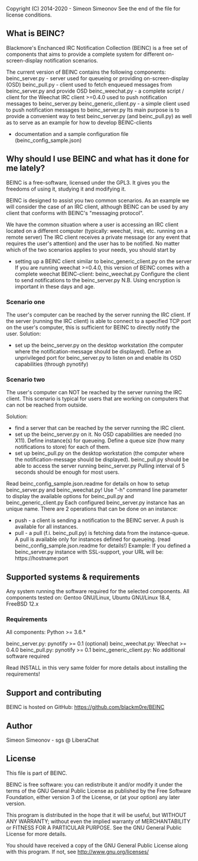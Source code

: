 Copyright (C) 2014-2020 - Simeon Simeonov
See the end of the file for license conditions.


## What is BEINC?

Blackmore's Enchanced IRC Notification Collection (BEINC) is a free set of
components that aims to provide a complete system for different
on-screen-display notification scenarios.

The current version of BEINC contains the following components:
beinc_server.py - server used for queueing or providing on-screen-display (OSD)
beinc_pull.py - client used to fetch enqueued messages from beinc_server.py
                and provide OSD
beinc_weechat.py - a complete script / client for the Weechat IRC client >=0.4.0
                   used to push notification messages to beinc_server.py
beinc_generic_client.py - a simple client used to push notification messages
                          to beinc_server.py
                          Its main purpose is to provide a convenient way to 
                          test beinc_server.py (and beinc_pull.py) as well as
                          to serve as an example for how to develop BEINC-clients
+ documentation and a sample configuration file (beinc_config_sample.json)


## Why should I use BEINC and what has it done for me lately?

BEINC is a free-software, licensed under the GPL3. It gives you the freedoms
of using it, studying it and modifying it.

BEINC is designed to assist you two common scenarios. 
As an example we will consider the case of an IRC client, although BEINC can be
used by any client that conforms with BEINC's "messaging protocol".

We have the common situation where a user is accessing an IRC client located on
a different computer (typically: weechat, irssi, etc. running on a remote server)
The IRC client receives a private message (or any event that requires the user's
attention) and the user has to be notified.
No matter which of the two scenarios applies to your needs, you should start by
 - setting up a BEINC client similar to beinc_generic_client.py on the server
   If you are running weechat >=0.4.0, this version of BEINC comes with 
   a complete weechat BEINC-client: beinc_weechat.py
   Configure the client to send notifications to the beinc_server.py
N.B. Using encryption is important in these days and age.


### Scenario one

The user's computer can be reached by the server running the IRC client.
If the server (running the IRC client) is able to connect to 
a specified TCP port on the user's computer, this is sufficient for BEINC to
directly notify the user. Solution:
 - set up the beinc_server.py on the desktop workstation (the computer where the
   notification-message should be displayed). Define an unprivileged port for 
   beinc_server.py to listen on and enable its OSD capabilities 
   (through pynotify)


### Scenario two

The user's computer can NOT be reached by the server running the IRC client.
This scenario is typical for users that are working on computers that can not
be reached from outside.

Solution:
 - find a server that can be reached by the server running the IRC client.
 - set up the beinc_server.py on it. No OSD capabilities are needed (no X11).
   Define instance(s) for queueing. Define a queue size 
   (how many notifications to store) for each of them.
 - set up beinc_pull.py on the desktop workstation (the computer where the
   notification-message should be displayed).
   beinc_pull.py should be able to access the server running beinc_server.py
   Pulling interval of 5 seconds should be enough for most users.

Read beinc_config_sample.json.readme for details on how to setup 
beinc_server.py and beinc_weechat.py!
Use "-h" command line parameter to display the available options for
beinc_pull.py and beinc_generic_client.py
Each configured beinc_server.py instance has an unique name.
There are 2 operations that can be done on an instance:
 - push - a client is sending a notification to the BEINC server.
          A push is available for all instances.
 - pull - a pull (f.i. beinc_pull.py) is fetching data from the instance-queue.
          A pull is available only for instances defined for queueing. 
          (read beinc_config_sample.json.readme for details!)
Example:
If you defined a beinc_server.py instance with SSL-support,
your URL will be: https://hostname:port


## Supported systems & requirements

Any system running the software required for the selected components.
All components tested on: Gentoo GNU/Linux,
                          Ubuntu GNU/Linux 18.4,
                          FreeBSD 12.x


### Requirements
All components: Python >= 3.6.*

beinc_server.py: pynotify >= 0.1 (optional)
beinc_weechat.py: Weechat >= 0.4.0
beinc_pull.py: pynotify >= 0.1
beinc_generic_client.py: No additional software required

Read INSTALL in this very same folder for more details about installing the requirements!


## Support and contributing

BEINC is hosted on GitHub: https://github.com/blackm0re/BEINC


## Author

Simeon Simeonov - sgs @ LiberaChat


## License

This file is part of BEINC.

BEINC is free software: you can redistribute it and/or modify
it under the terms of the GNU General Public License as published by
the Free Software Foundation, either version 3 of the License, or
(at your option) any later version.

This program is distributed in the hope that it will be useful,
but WITHOUT ANY WARRANTY; without even the implied warranty of
MERCHANTABILITY or FITNESS FOR A PARTICULAR PURPOSE.  See the
GNU General Public License for more details.

You should have received a copy of the GNU General Public License
along with this program.  If not, see <http://www.gnu.org/licenses/>
